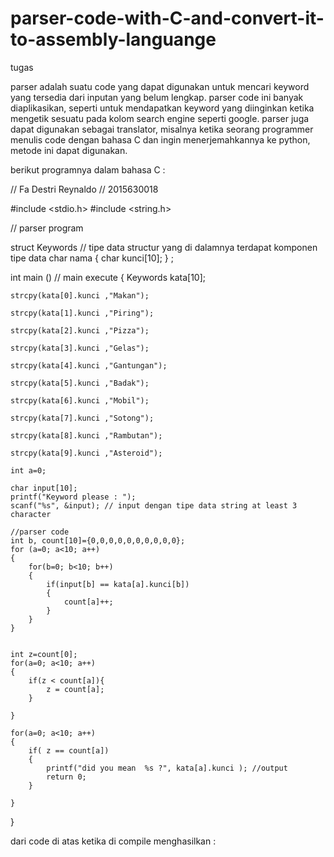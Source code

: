 # parser-code-with-C-and-convert-it-to-assembly-languange
tugas

parser adalah suatu code yang dapat digunakan untuk mencari keyword yang tersedia dari inputan yang belum lengkap.
parser code ini banyak diaplikasikan, seperti untuk mendapatkan keyword yang diinginkan ketika mengetik sesuatu pada kolom search engine seperti google.
parser juga dapat digunakan sebagai translator, misalnya ketika seorang programmer menulis code dengan bahasa C dan ingin menerjemahkannya ke python, metode ini dapat digunakan.

berikut programnya dalam bahasa C :

// Fa Destri Reynaldo
// 2015630018


#include <stdio.h>
#include <string.h>

// parser program


struct Keywords // tipe data structur yang di dalamnya terdapat komponen tipe data char nama
{
	char kunci[10];
} ;

int main () // main execute
{
	Keywords kata[10];
	
	strcpy(kata[0].kunci ,"Makan");

	strcpy(kata[1].kunci ,"Piring");

	strcpy(kata[2].kunci ,"Pizza");

	strcpy(kata[3].kunci ,"Gelas");

	strcpy(kata[4].kunci ,"Gantungan");

	strcpy(kata[5].kunci ,"Badak");
	
	strcpy(kata[6].kunci ,"Mobil");
	
	strcpy(kata[7].kunci ,"Sotong");
	
	strcpy(kata[8].kunci ,"Rambutan");
	
	strcpy(kata[9].kunci ,"Asteroid");

	int a=0;

	char input[10];
	printf("Keyword please : ");
	scanf("%s", &input); // input dengan tipe data string at least 3 character
	
	//parser code
	int b, count[10]={0,0,0,0,0,0,0,0,0,0};
	for (a=0; a<10; a++)
	{
		for(b=0; b<10; b++)
		{
			if(input[b] == kata[a].kunci[b])
			{
				count[a]++;
			}
		}
	}

	
	int z=count[0];
	for(a=0; a<10; a++)
	{
		if(z < count[a]){
			z = count[a];
		}
		
	}

	for(a=0; a<10; a++)
	{
		if( z == count[a])
		{
			printf("did you mean  %s ?", kata[a].kunci ); //output
			return 0; 
		}

	}


}

dari code di atas ketika di compile menghasilkan : 
